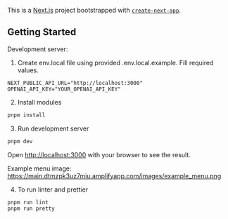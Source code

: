 This is a [Next.js](https://nextjs.org) project bootstrapped with [`create-next-app`](https://nextjs.org/docs/app/api-reference/cli/create-next-app).

## Getting Started

Development server:

1. Create env.local file using provided .env.local.example. Fill required values.
```env
NEXT_PUBLIC_API_URL="http://localhost:3000"
OPENAI_API_KEY="YOUR_OPENAI_API_KEY"
```
2. Install modules
```bash
pnpm install
```
3. Run development server
```bash
pnpm dev
```
Open [http://localhost:3000](http://localhost:3000) with your browser to see the result.

Example menu image: https://main.dtmzpk3uz7miu.amplifyapp.com/images/example_menu.png

4. To run linter and prettier
```bash
pnpm run lint
pnpm run pretty
```


